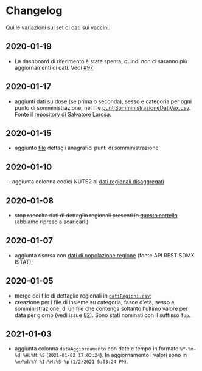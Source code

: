 # Changelog

Qui le variazioni sul set di dati sui vaccini.

## 2020-01-19

- La dashboard di riferimento è stata spenta, quindi non ci saranno più aggiornamenti di dati. Vedi [#97](https://github.com/ondata/covid19italia/issues/97)

## 2020-01-17

- aggiunti dati su dose (se prima o seconda), sesso e categoria per ogni punto di somministrazione, nel file [puntiSomministrazioneDatiVax.csv](processing/puntiSomministrazione/puntiSomministrazioneDatiVax.csv). Fonte il [repository di Salvatore Larosa](https://github.com/slarosa/vax).

## 2020-01-15

- aggiunto [file](processing/puntiSomministrazione/puntiSomministrazione.csv) dettagli anagrafici punti di somministrazione

## 2020-01-10

-- aggiunta colonna codici NUTS2 ai [dati regionali disaggregati](processing/datiRegioni/)

## 2020-01-08

- ~~stop raccolta dati di dettaglio regionali presenti in [questa cartella](processing/datiRegioni/)~~ (abbiamo ripreso a scaricarli)
## 2020-01-07

- aggiunta risorsa con [dati di popolazione regione](risorse/popolazioneRegioni.csv) (fonte API REST SDMX ISTAT);
## 2020-01-05

- merge dei file di dettaglio regionali in [`datiRegioni.csv`](processing/datiRegioni.csv);
- creazione per i file di insieme su categoria, fasce d'età, sesso e somministrazione, di un file che contenga soltanto l'ultimo valore per data per giorno (vedi issue [82](https://github.com/ondata/covid19italia/issues/82)). Sono stati nominati con il suffisso `Top`.

## 2021-01-03

- aggiunta colonna `dataAggiornamento` con date e tempo in formato `%Y-%m-%d %H:%M:%S` (`2021-01-02 17:03:24`). In aggiornamento i valori sono in `%m/%d/%Y %I:%M:%S %p` (`1/2/2021 5:03:24 PM`).
